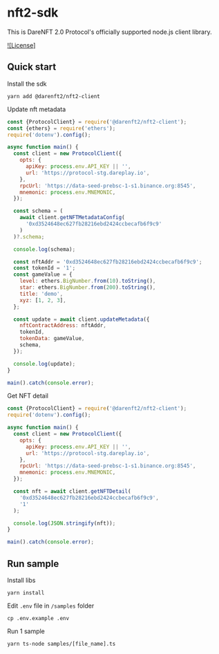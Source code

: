 # nft2-sdk

This is DareNFT 2.0 Protocol's officially supported node.js client library.

[![License]](https://www.npmjs.com/package/@darenft2/nft2-client)

## Quick start

Install the sdk

```
yarn add @darenft2/nft2-client
```

Update nft metadata

```js
const {ProtocolClient} = require('@darenft2/nft2-client');
const {ethers} = require('ethers');
require('dotenv').config();

async function main() {
  const client = new ProtocolClient({
    opts: {
      apiKey: process.env.API_KEY || '',
      url: 'https://protocol-stg.dareplay.io',
    },
    rpcUrl: 'https://data-seed-prebsc-1-s1.binance.org:8545',
    mnemonic: process.env.MNEMONIC,
  });

  const schema = (
    await client.getNFTMetadataConfig(
      '0xd3524648ec627fb28216ebd2424ccbecafb6f9c9'
    )
  )?.schema;

  console.log(schema);

  const nftAddr = '0xd3524648ec627fb28216ebd2424ccbecafb6f9c9';
  const tokenId = '1';
  const gameValue = {
    level: ethers.BigNumber.from(10).toString(),
    star: ethers.BigNumber.from(200).toString(),
    title: 'demo',
    xyz: [1, 2, 3],
  };

  const update = await client.updateMetadata({
    nftContractAddress: nftAddr,
    tokenId,
    tokenData: gameValue,
    schema,
  });

  console.log(update);
}

main().catch(console.error);
```

Get NFT detail

```js
const {ProtocolClient} = require('@darenft2/nft2-client');
require('dotenv').config();

async function main() {
  const client = new ProtocolClient({
    opts: {
      apiKey: process.env.API_KEY || '',
      url: 'https://protocol-stg.dareplay.io',
    },
    rpcUrl: 'https://data-seed-prebsc-1-s1.binance.org:8545',
    mnemonic: process.env.MNEMONIC,
  });

  const nft = await client.getNFTDetail(
    '0xd3524648ec627fb28216ebd2424ccbecafb6f9c9',
    '1'
  );

  console.log(JSON.stringify(nft));
}

main().catch(console.error);
```

## Run sample

Install libs

```
yarn install
```

Edit `.env` file in `/samples` folder

```
cp .env.example .env
```

Run 1 sample

```
yarn ts-node samples/[file_name].ts
```
